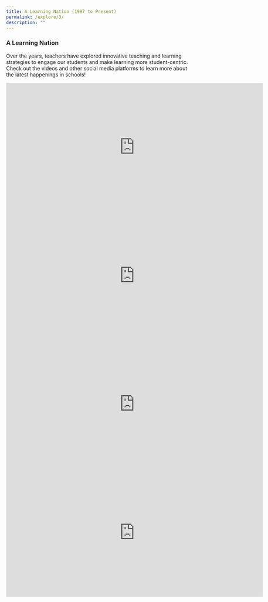 ```yaml
---
title: A Learning Nation (1997 to Present)
permalink: /explore/3/
description: ""
---
```

### **A Learning Nation**
Over the years, teachers have explored innovative teaching and learning strategies to engage our students and make learning more student-centric. Check out the videos and other social media platforms to learn more about the latest happenings in schools!

<iframe width="700" height="350" src="https://www.youtube.com/embed/5bbQO56tWIE" title="Have you ever... eaten your own Maths lesson? – Pingyi Secondary" frameborder="0" allow="accelerometer; autoplay; clipboard-write; encrypted-media; gyroscope; picture-in-picture" allowfullscreen></iframe>

<iframe width="700" height="350" src="https://www.youtube.com/embed/vguXl2BJjms" title="Have you ever... caught monsters in school? – Deyi Secondary" frameborder="0" allow="accelerometer; autoplay; clipboard-write; encrypted-media; gyroscope; picture-in-picture" allowfullscreen></iframe>

<iframe width="700" height="350" src="https://www.youtube.com/embed/Qi1FMXbMJjA" title="Have you ever... told your home to be cooler? –Juying Primary" frameborder="0" allow="accelerometer; autoplay; clipboard-write; encrypted-media; gyroscope; picture-in-picture" allowfullscreen></iframe>

<iframe width="700" height="350" src="https://www.youtube.com/embed/ylUezh1VKWc" title="Have you ever... imagined being a toymaker? – Swiss Cottage Secondary" frameborder="0" allow="accelerometer; autoplay; clipboard-write; encrypted-media; gyroscope; picture-in-picture" allowfullscreen></iframe>